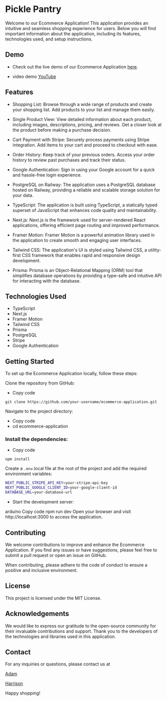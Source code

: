 # Pickle Pantry

Welcome to our Ecommerce Application! This application provides an intuitive and seamless shopping experience for users. Below you will find important information about the application, including its features, technologies used, and setup instructions.

## Demo

- Check out the live demo of our Ecommerce Application [here](https://brilliant-cocada-f2b3be.netlify.app/).

- video demo [YouTube](https://www.youtube.com/watch?v=Rc0c4skAIVc)

## Features

- Shopping List: Browse through a wide range of products and create your shopping list. Add products to your list and manage them easily.

- Single Product View: View detailed information about each product, including images, descriptions, pricing, and reviews. Get a closer look at the product before making a purchase decision.

- Cart Payment with Stripe: Securely process payments using Stripe integration. Add items to your cart and proceed to checkout with ease.

- Order History: Keep track of your previous orders. Access your order history to review past purchases and track their status.

- Google Authentication: Sign in using your Google account for a quick and hassle-free login experience.

- PostgreSQL on Railway: The application uses a PostgreSQL database hosted on Railway, providing a reliable and scalable storage solution for your data.

- TypeScript: The application is built using TypeScript, a statically typed superset of JavaScript that enhances code quality and maintainability.

- Next.js: Next.js is the framework used for server-rendered React applications, offering efficient page routing and improved performance.

- Framer Motion: Framer Motion is a powerful animation library used in the application to create smooth and engaging user interfaces.

- Tailwind CSS: The application's UI is styled using Tailwind CSS, a utility-first CSS framework that enables rapid and responsive design development.

- Prisma: Prisma is an Object-Relational Mapping (ORM) tool that simplifies database operations by providing a type-safe and intuitive API for interacting with the database.

## Technologies Used

- TypeScript
- Next.js
- Framer Motion
- Tailwind CSS
- Prisma
- PostgreSQL
- Stripe
- Google Authentication

## Getting Started

To set up the Ecommerce Application locally, follow these steps:

Clone the repository from GitHub:


- Copy code

`git clone https://github.com/your-username/ecommerce-application.git`

Navigate to the project directory:


- Copy code
- cd ecommerce-application

### Install the dependencies:

- Copy code

`npm install`

Create a `.env`.local file at the root of the project and add the required environment variables:

```bash
NEXT_PUBLIC_STRIPE_API_KEY=your-stripe-api-key
NEXT_PUBLIC_GOOGLE_CLIENT_ID=your-google-client-id
DATABASE_URL=your-database-url
```

- Start the development server:

arduino
Copy code
npm run dev
Open your browser and visit http://localhost:3000 to access the application.

## Contributing
We welcome contributions to improve and enhance the Ecommerce Application. If you find any issues or have suggestions, please feel free to submit a pull request or open an issue on GitHub.

When contributing, please adhere to the code of conduct to ensure a positive and inclusive environment.

## License

This project is licensed under the MIT License.

## Acknowledgements

We would like to express our gratitude to the open-source community for their invaluable contributions and support. Thank you to the developers of the technologies and libraries used in this application.

## Contact
For any inquiries or questions, please contact us at 

[Adam](marey119988@gmail.com)

[Harrison](harrison.lynch.dev@gmail.com)


Happy shopping!